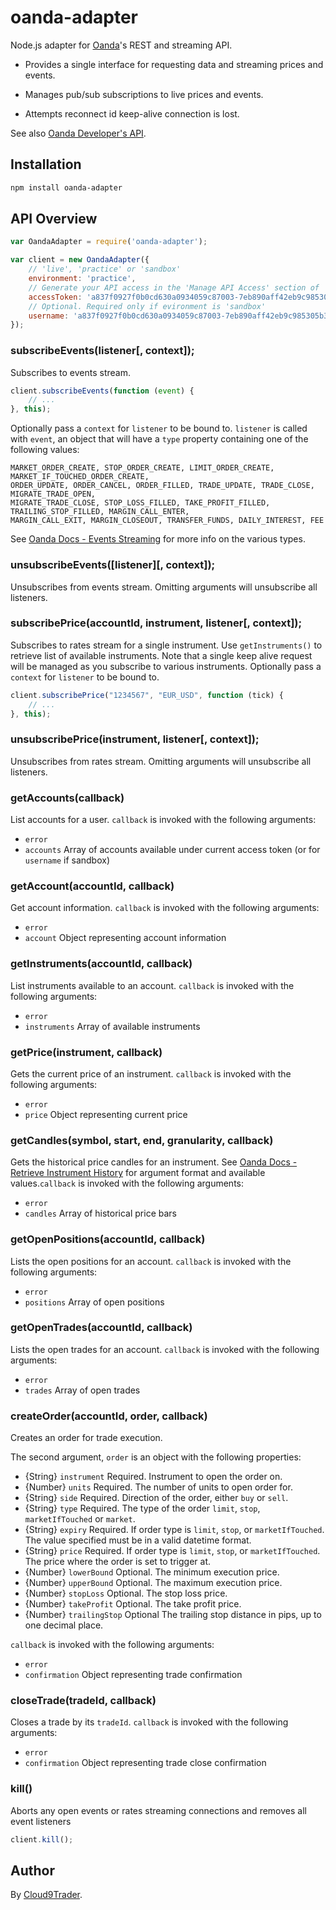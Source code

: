 oanda-adapter
=============

Node.js adapter for [Oanda](http://www.oanda.com/)'s REST and streaming API.

* Provides a single interface for requesting data and streaming prices and events.

* Manages pub/sub subscriptions to live prices and events.

* Attempts reconnect id keep-alive connection is lost.

See also [Oanda Developer's API](http://developer.oanda.com/docs/).

## Installation

```bash
npm install oanda-adapter
```

## API Overview

```js
var OandaAdapter = require('oanda-adapter');

var client = new OandaAdapter({
    // 'live', 'practice' or 'sandbox'
    environment: 'practice',
    // Generate your API access in the 'Manage API Access' section of 'My Account' on Oanda's website
    accessToken: 'a837f0927f0b0cd630a0934059c87003-7eb890aff42eb9c985305b309a94e421',
    // Optional. Required only if evironment is 'sandbox'
    username: 'a837f0927f0b0cd630a0934059c87003-7eb890aff42eb9c985305b309a94e421'
});
```

### subscribeEvents(listener[, context]);

Subscribes to events stream.

```js
client.subscribeEvents(function (event) {
    // ...
}, this);
```
Optionally pass a `context` for `listener` to be bound to. `listener` is called with `event`, an object that will have a `type` property containing one of the following values:

```
MARKET_ORDER_CREATE, STOP_ORDER_CREATE, LIMIT_ORDER_CREATE, MARKET_IF_TOUCHED_ORDER_CREATE,
ORDER_UPDATE, ORDER_CANCEL, ORDER_FILLED, TRADE_UPDATE, TRADE_CLOSE, MIGRATE_TRADE_OPEN,
MIGRATE_TRADE_CLOSE, STOP_LOSS_FILLED, TAKE_PROFIT_FILLED, TRAILING_STOP_FILLED, MARGIN_CALL_ENTER,
MARGIN_CALL_EXIT, MARGIN_CLOSEOUT, TRANSFER_FUNDS, DAILY_INTEREST, FEE
```
See [Oanda Docs - Events Streaming](http://developer.oanda.com/docs/v1/stream/#events-streaming) for more info on the various types.


### unsubscribeEvents([listener][, context]);

Unsubscribes from events stream. Omitting arguments will unsubscribe all listeners.

### subscribePrice(accountId, instrument, listener[, context]);

Subscribes to rates stream for a single instrument. Use `getInstruments()` to retrieve list of available instruments. Note that a single keep alive request will be managed as you subscribe to various instruments. Optionally pass a `context` for `listener` to be bound to.

```js
client.subscribePrice("1234567", "EUR_USD", function (tick) {
    // ...
}, this);
```

### unsubscribePrice(instrument, listener[, context]);

Unsubscribes from rates stream. Omitting arguments will unsubscribe all listeners.


### getAccounts(callback)

List accounts for a user. `callback` is invoked with the following arguments:

* `error`
* `accounts` Array of accounts available under current access token (or for `username` if sandbox) 

### getAccount(accountId, callback)

Get account information. `callback` is invoked with the following arguments:

* `error`
* `account` Object representing account information

### getInstruments(accountId, callback)

List instruments available to an account. `callback` is invoked with the following arguments:

* `error`
* `instruments` Array of available instruments

### getPrice(instrument, callback)

Gets the current price of an instrument. `callback` is invoked with the following arguments:

* `error`
* `price` Object representing current price

### getCandles(symbol, start, end, granularity, callback)

Gets the historical price candles for an instrument. See [Oanda Docs - Retrieve Instrument History](http://developer.oanda.com/docs/v1/rates/#retrieve-instrument-history) for argument format and available values.`callback` is invoked with the following arguments:

* `error`
* `candles` Array of historical price bars

### getOpenPositions(accountId, callback)

Lists the open positions for an account. `callback` is invoked with the following arguments:

* `error`
* `positions` Array of open positions

### getOpenTrades(accountId, callback)

Lists the open trades for an account. `callback` is invoked with the following arguments:

* `error`
* `trades` Array of open trades

### createOrder(accountId, order, callback)

Creates an order for trade execution.

The second argument, `order` is an object with the following properties:

* {String} `instrument` Required. Instrument to open the order on.
* {Number} `units` Required. The number of units to open order for.
* {String} `side` Required. Direction of the order, either `buy` or `sell`.
* {String} `type` Required. The type of the order `limit`, `stop`, `marketIfTouched` or `market`.
* {String} `expiry` Required. If order type is `limit`, `stop`, or `marketIfTouched`. The value specified must be in a valid datetime format.
* {String} `price` Required. If order type is `limit`, `stop`, or `marketIfTouched`. The price where the order is set to trigger at.
* {Number} `lowerBound` Optional. The minimum execution price.
* {Number} `upperBound` Optional. The maximum execution price.
* {Number} `stopLoss` Optional. The stop loss price.
* {Number} `takeProfit` Optional. The take profit price.
* {Number} `trailingStop` Optional The trailing stop distance in pips, up to one decimal place.

`callback` is invoked with the following arguments:

* `error`
* `confirmation` Object representing trade confirmation

### closeTrade(tradeId, callback)

Closes a trade by its `tradeId`. `callback` is invoked with the following arguments:

* `error`
* `confirmation` Object representing trade close confirmation

### kill()

Aborts any open events or rates streaming connections and removes all event listeners

```js
client.kill();
```

## Author

By [Cloud9Trader](https://www.cloud9trader.com).